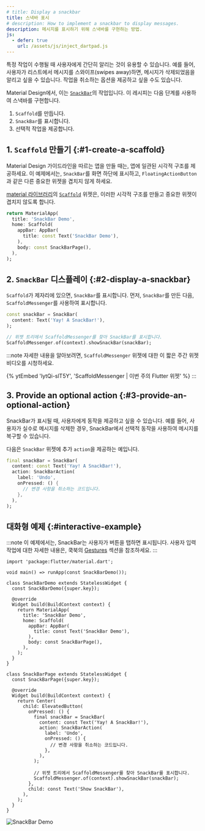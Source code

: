 ```yaml
---
# title: Display a snackbar
title: 스낵바 표시
# description: How to implement a snackbar to display messages.
description: 메시지를 표시하기 위해 스낵바를 구현하는 방법.
js:
  - defer: true
    url: /assets/js/inject_dartpad.js
---
```


<?code-excerpt path-base="cookbook/design/snackbars/"?>

특정 작업이 수행될 때 사용자에게 간단히 알리는 것이 유용할 수 있습니다. 
예를 들어, 사용자가 리스트에서 메시지를 스와이프(swipes away)하면, 메시지가 삭제되었음을 알리고 싶을 수 있습니다. 
작업을 취소하는 옵션을 제공하고 싶을 수도 있습니다.

Material Design에서, 이는 [`SnackBar`][]의 작업입니다. 
이 레시피는 다음 단계를 사용하여 스낵바를 구현합니다.

  1. `Scaffold`를 만듭니다.
  2. `SnackBar`를 표시합니다.
  3. 선택적 작업을 제공합니다.

## 1. `Scaffold` 만들기 {:#1-create-a-scaffold}

Material Design 가이드라인을 따르는 앱을 만들 때는, 앱에 일관된 시각적 구조를 제공하세요. 
이 예제에서는, `SnackBar`를 화면 하단에 표시하고, 
`FloatingActionButton`과 같은 다른 중요한 위젯을 겹치지 않게 하세요.

[material 라이브러리][material library]의 [`Scaffold`][] 위젯은, 
이러한 시각적 구조를 만들고 중요한 위젯이 겹치지 않도록 합니다.

<?code-excerpt "lib/partial.dart (Scaffold)"?>
```dart
return MaterialApp(
  title: 'SnackBar Demo',
  home: Scaffold(
    appBar: AppBar(
      title: const Text('SnackBar Demo'),
    ),
    body: const SnackBarPage(),
  ),
);
```

## 2. `SnackBar` 디스플레이 {:#2-display-a-snackbar}

`Scaffold`가 제자리에 있으면, `SnackBar`를 표시합니다. 
먼저, `SnackBar`를 만든 다음, `ScaffoldMessenger`를 사용하여 표시합니다.

<?code-excerpt "lib/partial.dart (DisplaySnackBar)"?>
```dart
const snackBar = SnackBar(
  content: Text('Yay! A SnackBar!'),
);

// 위젯 트리에서 ScaffoldMessenger를 찾아 SnackBar를 표시합니다.
ScaffoldMessenger.of(context).showSnackBar(snackBar);
```

:::note
자세한 내용을 알아보려면, `ScaffoldMessenger` 위젯에 대한 이 짧은 주간 위젯 비디오를 시청하세요.

{% ytEmbed 'lytQi-slT5Y', 'ScaffoldMessenger | 이번 주의 Flutter 위젯' %}
:::

## 3. Provide an optional action {:#3-provide-an-optional-action}

SnackBar가 표시될 때, 사용자에게 동작을 제공하고 싶을 수 있습니다. 
예를 들어, 사용자가 실수로 메시지를 삭제한 경우, SnackBar에서 선택적 동작을 사용하여 메시지를 복구할 수 있습니다.

다음은 `SnackBar` 위젯에 추가 `action`을 제공하는 예입니다.

<?code-excerpt "lib/main.dart (SnackBarAction)"?>
```dart
final snackBar = SnackBar(
  content: const Text('Yay! A SnackBar!'),
  action: SnackBarAction(
    label: 'Undo',
    onPressed: () {
      // 변경 사항을 취소하는 코드입니다.
    },
  ),
);
```

## 대화형 예제 {:#interactive-example}

:::note
이 예제에서는, SnackBar는 사용자가 버튼을 탭하면 표시됩니다.
사용자 입력 작업에 대한 자세한 내용은, 쿡북의 [Gestures][] 섹션을 참조하세요.
:::

<?code-excerpt "lib/main.dart"?>
```dartpad title="Flutter snackbar hands-on example in DartPad" run="true"
import 'package:flutter/material.dart';

void main() => runApp(const SnackBarDemo());

class SnackBarDemo extends StatelessWidget {
  const SnackBarDemo({super.key});

  @override
  Widget build(BuildContext context) {
    return MaterialApp(
      title: 'SnackBar Demo',
      home: Scaffold(
        appBar: AppBar(
          title: const Text('SnackBar Demo'),
        ),
        body: const SnackBarPage(),
      ),
    );
  }
}

class SnackBarPage extends StatelessWidget {
  const SnackBarPage({super.key});

  @override
  Widget build(BuildContext context) {
    return Center(
      child: ElevatedButton(
        onPressed: () {
          final snackBar = SnackBar(
            content: const Text('Yay! A SnackBar!'),
            action: SnackBarAction(
              label: 'Undo',
              onPressed: () {
                // 변경 사항을 취소하는 코드입니다.
              },
            ),
          );

          // 위젯 트리에서 ScaffoldMessenger를 찾아 SnackBar를 표시합니다.
          ScaffoldMessenger.of(context).showSnackBar(snackBar);
        },
        child: const Text('Show SnackBar'),
      ),
    );
  }
}
```

<noscript>
  <img src="/assets/images/docs/cookbook/snackbar.gif" alt="SnackBar Demo" class="site-mobile-screenshot" />
</noscript>

[Gestures]: /cookbook#gestures
[`Scaffold`]: {{site.api}}/flutter/material/Scaffold-class.html
[`SnackBar`]: {{site.api}}/flutter/material/SnackBar-class.html
[material library]: {{site.api}}/flutter/material/material-library.html
